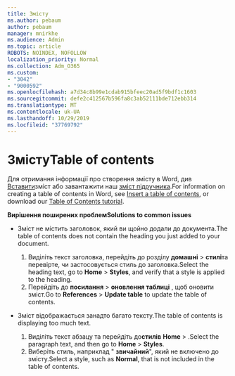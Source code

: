 ```yaml
---
title: Змісту
ms.author: pebaum
author: pebaum
manager: mnirkhe
ms.audience: Admin
ms.topic: article
ROBOTS: NOINDEX, NOFOLLOW
localization_priority: Normal
ms.collection: Adm_O365
ms.custom:
- "3042"
- "9000592"
ms.openlocfilehash: a7d34c8b99e1cdab915bfeec20ad5f9bdf1c1603
ms.sourcegitcommit: defe2c412567b596fa8c3ab52111bde712ebb314
ms.translationtype: MT
ms.contentlocale: uk-UA
ms.lasthandoff: 10/29/2019
ms.locfileid: "37769792"
---
```

# <a name="table-of-contents"></a><span data-ttu-id="2e45b-102">Змісту</span><span class="sxs-lookup"><span data-stu-id="2e45b-102">Table of contents</span></span>

<span data-ttu-id="2e45b-103">Для отримання інформації про створення змісту в Word, див [Вставити](https://support.office.com/article/882e8564-0edb-435e-84b5-1d8552ccf0c0)зміст або завантажити наш [зміст підручника](https://go.microsoft.com/fwlink/?linkid=2065106).</span><span class="sxs-lookup"><span data-stu-id="2e45b-103">For information on creating a table of contents in Word, see [Insert a table of contents](https://support.office.com/article/882e8564-0edb-435e-84b5-1d8552ccf0c0), or download our [Table of Contents tutorial](https://go.microsoft.com/fwlink/?linkid=2065106).</span></span>

<span data-ttu-id="2e45b-104">**Вирішення поширених проблем**</span><span class="sxs-lookup"><span data-stu-id="2e45b-104">**Solutions to common issues**</span></span>

- <span data-ttu-id="2e45b-105">Зміст не містить заголовок, який ви щойно додали до документа.</span><span class="sxs-lookup"><span data-stu-id="2e45b-105">The table of contents does not contain the heading you just added to your document.</span></span>
  1. <span data-ttu-id="2e45b-106">Виділіть текст заголовка, перейдіть до розділу **домашні** > **стилі**та перевірте, чи застосовується стиль до заголовка.</span><span class="sxs-lookup"><span data-stu-id="2e45b-106">Select the heading text, go to **Home** > **Styles**, and verify that a style is applied to the heading.</span></span>
  2. <span data-ttu-id="2e45b-107">Перейдіть до **посилання** > **оновлення таблиці** , щоб оновити зміст.</span><span class="sxs-lookup"><span data-stu-id="2e45b-107">Go to **References** > **Update table** to update the table of contents.</span></span>

- <span data-ttu-id="2e45b-108">Зміст відображається занадто багато тексту.</span><span class="sxs-lookup"><span data-stu-id="2e45b-108">The table of contents is displaying too much text.</span></span> 
  1. <span data-ttu-id="2e45b-109">Виділіть текст абзацу та перейдіть до**стилів** **Home** > .</span><span class="sxs-lookup"><span data-stu-id="2e45b-109">Select the paragraph text, and then go to **Home** > **Styles**.</span></span>
  2. <span data-ttu-id="2e45b-110">Виберіть стиль, наприклад " **звичайний**", який не включено до змісту.</span><span class="sxs-lookup"><span data-stu-id="2e45b-110">Select a style, such as **Normal**, that is not included in the table of contents.</span></span>